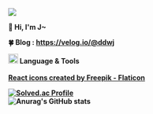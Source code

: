 <img src="https://user-images.githubusercontent.com/44609018/194487937-526234c6-4879-4f19-bccd-606efea1d313.png">

<b>👋 Hi, I'm J~<br>

<b>🍀 Blog<b>
: https://velog.io/@ddwj<br>

<img src="https://user-images.githubusercontent.com/44609018/193739010-5aae5bf8-d866-417a-8e7d-8d462dce5156.png" style="width:20px">  <b>Language & Tools<br><br>
<a href="https://www.flaticon.com/free-icons/react" title="react icons">React icons created by Freepik - Flaticon</a>
          
[![Solved.ac Profile](http://mazassumnida.wtf/api/generate_badge?boj=wjdgns5131)](https://solved.ac/wjdgns5131)<br>
![Anurag's GitHub stats](https://github-readme-stats.vercel.app/api?username=JHKIMS&show_icons=true&theme=algolia)
